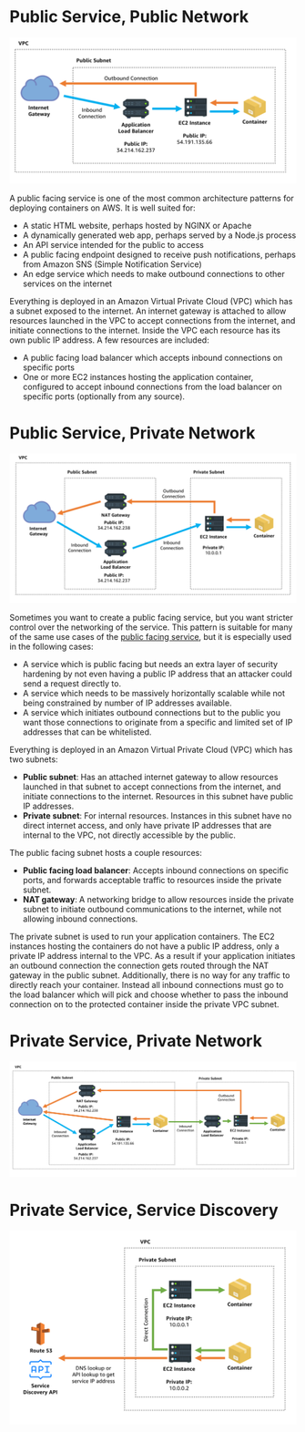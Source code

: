 
# Public Service, Public Network

![](public-subnet-public-lb.png)

A public facing service is one of the most common architecture patterns for deploying containers on AWS. It is well suited for:

-   A static HTML website, perhaps hosted by NGINX or Apache
-   A dynamically generated web app, perhaps served by a Node.js process
-   An API service intended for the public to access
-   A public facing endpoint designed to receive push notifications, perhaps from Amazon SNS (Simple Notification Service)
-   An edge service which needs to make outbound connections to other services on the internet

Everything is deployed in an Amazon Virtual Private Cloud (VPC) which has a subnet exposed to the internet. An internet gateway is attached to allow resources launched in the VPC to accept connections from the internet, and initiate connections to the internet. Inside the VPC each resource has its own public IP address. A few resources are included:

-   A public facing load balancer which accepts inbound connections on specific ports
-   One or more EC2 instances hosting the application container, configured to accept inbound connections from the load balancer on specific ports (optionally from any source).





# Public Service, Private Network

![](private-subnet-public-lb.png)

Sometimes you want to create a public facing service, but you want stricter control over the networking of the service. This pattern is suitable for many of the same use cases of the [public facing service](https://containersonaws.com/architecture/public-service-public-network.html), but it is especially used in the following cases:

-   A service which is public facing but needs an extra layer of security hardening by not even having a public IP address that an attacker could send a request directly to.
-   A service which needs to be massively horizontally scalable while not being constrained by number of IP addresses available.
-   A service which initiates outbound connections but to the public you want those connections to originate from a specific and limited set of IP addresses that can be whitelisted.

Everything is deployed in an Amazon Virtual Private Cloud (VPC) which has two subnets:

-   **Public subnet**: Has an attached internet gateway to allow resources launched in that subnet to accept connections from the internet, and initiate connections to the internet. Resources in this subnet have public IP addresses.
-   **Private subnet**: For internal resources. Instances in this subnet have no direct internet access, and only have private IP addresses that are internal to the VPC, not directly accessible by the public.

The public facing subnet hosts a couple resources:

-   **Public facing load balancer**: Accepts inbound connections on specific ports, and forwards acceptable traffic to resources inside the private subnet.
-   **NAT gateway**: A networking bridge to allow resources inside the private subnet to initiate outbound communications to the internet, while not allowing inbound connections.

The private subnet is used to run your application containers. The EC2 instances hosting the containers do not have a public IP address, only a private IP address internal to the VPC. As a result if your application initiates an outbound connection the connection gets routed through the NAT gateway in the public subnet. Additionally, there is no way for any traffic to directly reach your container. Instead all inbound connections must go to the load balancer which will pick and choose whether to pass the inbound connection on to the protected container inside the private VPC subnet.



# Private Service, Private Network

![](private-subnet-private-lb.png)



# Private Service, Service Discovery

![](private-subnet-private-service-discovery.png)
